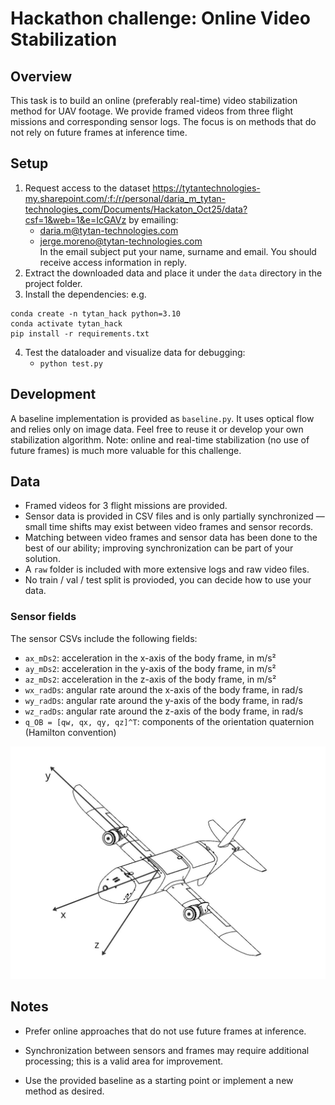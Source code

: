 # Hackathon challenge: Online Video Stabilization

## Overview
This task is to build an online (preferably real-time) video stabilization method for UAV footage. We provide framed videos from three flight missions and corresponding sensor logs. The focus is on methods that do not rely on future frames at inference time.

## Setup
1. Request access to the dataset https://tytantechnologies-my.sharepoint.com/:f:/r/personal/daria_m_tytan-technologies_com/Documents/Hackaton_Oct25/data?csf=1&web=1&e=IcGAVz by emailing:
    - daria.m@tytan-technologies.com
    - jerge.moreno@tytan-technologies.com  
    In the email subject put your name, surname and email. You should receive access information in reply.
2. Extract the downloaded data and place it under the `data` directory in the project folder.
3. Install the dependencies: e.g. 
```
conda create -n tytan_hack python=3.10
conda activate tytan_hack
pip install -r requirements.txt
```
4. Test the dataloader and visualize data for debugging:
    - `python test.py`

## Development
A baseline implementation is provided as `baseline.py`. It uses optical flow and relies only on image data. Feel free to reuse it or develop your own stabilization algorithm. Note: online and real-time stabilization (no use of future frames) is much more valuable for this challenge.

## Data
- Framed videos for 3 flight missions are provided.
- Sensor data is provided in CSV files and is only partially synchronized — small time shifts may exist between video frames and sensor records.
- Matching between video frames and sensor data has been done to the best of our ability; improving synchronization can be part of your solution.
- A `raw` folder is included with more extensive logs and raw video files.
- No train / val / test split is provioded, you can decide how to use your data.

### Sensor fields
The sensor CSVs include the following fields:
- `ax_mDs2`: acceleration in the x-axis of the body frame, in m/s²  
- `ay_mDs2`: acceleration in the y-axis of the body frame, in m/s²  
- `az_mDs2`: acceleration in the z-axis of the body frame, in m/s²  
- `wx_radDs`: angular rate around the x-axis of the body frame, in rad/s  
- `wy_radDs`: angular rate around the y-axis of the body frame, in rad/s  
- `wz_radDs`: angular rate around the z-axis of the body frame, in rad/s  
- `q_OB = [qw, qx, qy, qz]^T`: components of the orientation quaternion (Hamilton convention)

![UAV Frame](vis/uav.jpg)

## Notes
- Prefer online approaches that do not use future frames at inference.
- Synchronization between sensors and frames may require additional processing; this is a valid area for improvement.

- Use the provided baseline as a starting point or implement a new method as desired.
